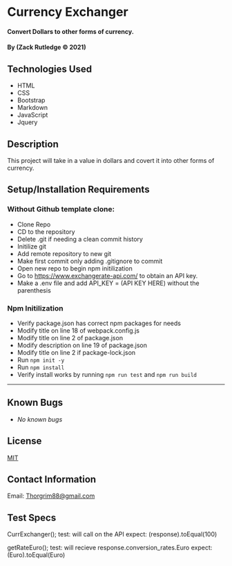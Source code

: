 # Currency Exchanger

#### Convert Dollars to other forms of currency.

#### By (Zack Rutledge © 2021)

## Technologies Used

* HTML
* CSS
* Bootstrap
* Markdown
* JavaScript
* Jquery

## Description

This project will take in a value in dollars and covert it into other forms of currency.

## Setup/Installation Requirements

### Without Github template clone:

* Clone Repo
* CD to the repository
* Delete .git if needing a clean commit history
* Initilize git
* Add remote repository to new git
* Make first commit only adding .gitignore to commit
* Open new repo to begin npm initilization
* Go to https://www.exchangerate-api.com/ to obtain an API key.
* Make a .env file and add API_KEY = (API KEY HERE) without the parenthesis

### Npm Initilization

* Verify package.json has correct npm packages for needs
* Modify title on line 18 of webpack.config.js
* Modify title on line 2 of package.json
* Modify description on line 19 of package.json
* Modify title on line 2 if package-lock.json
* Run ```npm init -y```
* Run ```npm install```
* Verify install works by running ```npm run test``` and ```npm run build```

* * *
## Known Bugs

* _No known bugs_

## License

[MIT](LICENSE.txt)

## Contact Information

Email: Thorgrim88@gmail.com

## Test Specs

CurrExchanger();
test: will call on the API
expect: (response).toEqual(100)

getRateEuro();
test: will recieve response.conversion_rates.Euro
expect: (Euro).toEqual(Euro)